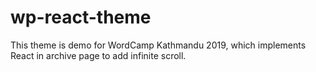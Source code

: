 # wp-react-theme
This theme is demo for WordCamp Kathmandu 2019, which implements React in archive page to add infinite scroll.
